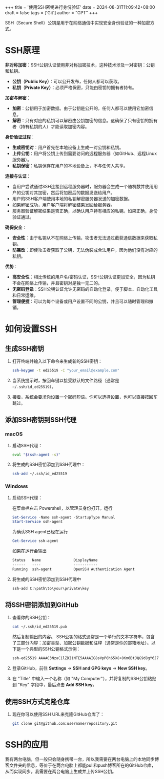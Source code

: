 +++
title = '使用SSH密钥进行身份验证'
date = 2024-08-31T11:09:42+08:00
draft = false
tags = ['Git']
author = "GPT"
+++

SSH（Secure Shell）公钥是用于在网络通信中实现安全身份验证的一种加密方式。

# SSH原理

**非对称加密**：SSH公钥认证使用非对称加密技术，这种技术涉及一对密钥：公钥和私钥。
- **公钥（Public Key）**：可以公开发布，任何人都可以获取。
- **私钥（Private Key）**：必须严格保密，只能由密钥的拥有者持有。

**加密与解密**：
- **加密**：公钥用于加密数据。由于公钥是公开的，任何人都可以使用它加密信息。
- **解密**：只有对应的私钥可以解密由公钥加密的信息。这确保了只有密钥的拥有者（持有私钥的人）才能读取加密内容。

**身份验证过程**：
- **生成密钥对**：用户首先在本地设备上生成一对公钥和私钥。
- **上传公钥**：用户将公钥上传到需要访问的远程服务器（如GitHub、远程Linux服务器）。
- **私钥保密**：私钥保存在用户的本地设备上，不与任何人共享。

**连接与认证**：
- 当用户尝试通过SSH连接到远程服务器时，服务器会生成一个随机数并使用用户的公钥对其加密，然后将加密后的数据发送给用户。
- 用户的SSH客户端使用本地的私钥解密服务器发送的加密数据。
- 如果解密成功，用户客户端将解密结果发回给服务器。
- 服务器验证解密结果是否正确，以确认用户持有相应的私钥。如果正确，身份验证通过。

**确保安全**：
- **安全性**：由于私钥从不在网络上传输，攻击者无法通过截获通信数据来获取私钥。
- **防篡改**：即使攻击者获取了公钥，无法伪装成合法用户，因为他们没有对应的私钥。

**优势**：

- **高安全性**：相比传统的用户名/密码认证，SSH公钥认证更加安全，因为私钥不会在网络上传输，并且密钥对是独一无二的。
- **无密码登录**：SSH公钥认证允许无密码的自动化登录，便于脚本、自动化工具和日常运维。
- **管理便捷**：可以为每个设备或用户设置不同的公钥，并且可以随时管理和撤销。

# 如何设置SSH

## 生成SSH密钥

1. 打开终端并输入以下命令来生成新的SSH密钥：
   ```bash
   ssh-keygen -t ed25519 -C "your_email@example.com"
   ```

2. 当系统提示时，按回车键以接受默认的文件路径（通常是 `~/.ssh/id_ed25519`）。

3. 接着，系统会要求你设置一个密码短语。你可以选择设置，也可以直接按回车跳过。

## 添加SSH密钥到SSH代理

### macOS

1. 启动SSH代理：
   ```bash
   eval "$(ssh-agent -s)"
   ```

2. 将生成的SSH密钥添加到SSH代理中：
   ```bash
   ssh-add ~/.ssh/id_ed25519
   ```

### Windows

1. 启动SSH代理：
   
   在菜单栏右击 Powershell，以管理员身份打开。运行

   ```powershell
   Set-Service -Name ssh-agent -StartupType Manual
   Start-Service ssh-agent
   ```

   为确认SSH agent已经在运行

   ```powershell
   Get-Service ssh-agent
   ```

   如果在运行会输出

   ```powershell
   Status   Name               DisplayName
   ------   ----               -----------
   Running  ssh-agent          OpenSSH Authentication Agent

   ```

2. 将生成的SSH密钥添加到SSH代理中

   ```powershell
   ssh-add C:\path\to\your\private\key
   ```

## 将SSH密钥添加到GitHub

1. 查看你的SSH公钥：
   ```bash
   cat ~/.ssh/id_ed25519.pub
   ```
   然后复制输出的内容。
   SSH公钥的格式通常是一个单行的文本字符串，包含了三部分内容：加密类型、加密公钥数据和注释（通常是你的邮箱地址）。以下是一个典型的SSH公钥格式示例：
   ```bash
   ssh-ed25519 AAAAC3NzaC1lZDI1NTE5AAAAIG8sVpP8h65X8+8Km6BtJQG9d8gY6J7sZ+TpJQeV9XZT your_email@example.com
   ```

2. 登录GitHub，前往 **Settings** -> **SSH and GPG keys** -> **New SSH key**。

3. 在 "Title" 中输入一个名称（如 "My Computer"），并将复制的SSH公钥粘贴到 "Key" 字段中，最后点击 **Add SSH key**。

## 使用SSH方式克隆仓库

1. 现在你可以使用SSH URL来克隆GitHub仓库了：
   ```bash
   git clone git@github.com:username/repository.git
   ```

# SSH的应用

我有两台电脑，但一般只会随身携带一台，所以我需要在两台电脑上的本地同步博客文件夹的信息，等价于在两台电脑上都能pull和push博客所在的GitHub仓库，从而实现同步。我需要在两台电脑上生成并上传SSH公钥。
